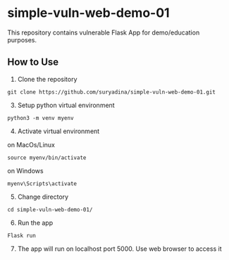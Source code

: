 # simple-vuln-web-demo-01
This repository contains vulnerable Flask App for demo/education purposes.

## How to Use

1. Clone the repository
```
git clone https://github.com/suryadina/simple-vuln-web-demo-01.git
```
3. Setup python virtual environment
```
python3 -m venv myenv
```
4. Activate virtual environment

on MacOs/Linux
```
source myenv/bin/activate
```
on Windows
```
myenv\Scripts\activate
```
5. Change directory
```
cd simple-vuln-web-demo-01/
```
6. Run the app
```
Flask run
```
7. The app will run on localhost port 5000. Use web browser to access it
